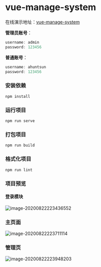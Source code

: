 # vue-manage-system

在线演示地址：[vue-manage-system](http://ahuntsun.gitee.io/e-sun-manage)

**管理员账号**：

```js
username: admin
password: 123456
```

**普通账号**：

```js
username: ahuntsun
password: 123456
```

### 安装依赖
```
npm install
```

### 运行项目
```
npm run serve
```

### 打包项目
```
npm run build
```

### 格式化项目
```
npm run lint
```

### 项目预览

#### 登录模块

![image-20200822223436552](http://ahuntsun.gitee.io/blogimagebed/img/e-sun-manage/1.png)

### 主页面

![image-20200822223711114](http://ahuntsun.gitee.io/blogimagebed/img/e-sun-manage/2.png)

### 管理页

![image-20200822223948203](http://ahuntsun.gitee.io/blogimagebed/img/e-sun-manage/3.png)

